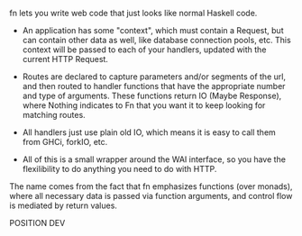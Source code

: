 fn lets you write web code that just looks like normal Haskell code.

* An application has some "context", which must contain a Request, but can contain other data as well, like database connection pools, etc. This context will be passed to each of your handlers, updated with the current HTTP Request.

* Routes are declared to capture parameters and/or segments of the url, and then routed to handler functions that have the appropriate number and type of arguments. These functions return IO (Maybe Response), where Nothing indicates to Fn that you want it to keep looking for matching routes.

* All handlers just use plain old IO, which means it is easy to call them from GHCi, forkIO, etc.

* All of this is a small wrapper around the WAI interface, so you have the flexilibility to do anything you need to do with HTTP.

The name comes from the fact that fn emphasizes functions (over monads), where all necessary data is passed via function arguments, and control flow is mediated by return values.

POSITION DEV
